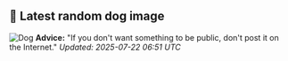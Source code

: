 ## 🐶 Latest random dog image
![Dog](https://images.dog.ceo/breeds/boxer/n02108089_926.jpg)
**Advice:** "If you don't want something to be public, don't post it on the Internet."
*Updated: 2025-07-22 06:51 UTC*
